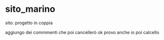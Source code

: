 # sito_marino
sito: progetto in coppia

aggiungo dei commmenti che poi cancellerò
ok provo anche io poi calcello 